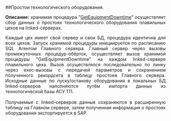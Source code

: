 ##Простои технологического оборудования.
<p align="justify"><b>Описание:</b> хранимая процедура "<a href="https://github.com/M-Panteleev/Portfolio-2015/blob/master/EquipmentDowntime/SQL/GetEquipmentDowntime.sql" target="_blank" title= "Открыть в новой вкладке">GetEquipmentDowntime</a>" осуществляет сбор данных о простоях технологического оборудования плавильных цехов на linked-серверах.</p>

<p align="justify">Каждый цех имеет свой сервер и свои БД, процедура идентична для всех цехов. Запуск хранимой процедуры инициируется по расписанию SQL Агентом Главного сервера. Главный сервер через вызовы промежуточных процедур-обёрток, осуществляет вызов хранимой процедуры "GetEquipmentDowntime" на каждом linked-сервере плавильного цеха. Вызов осуществлялся последовательно по линку через exec-вызовы с передачей параметров и сохранением полученного рекордсета в таблицу простоев Главного сервера. Исходные данные по пуску/останову оборудования в локальных БД linked-серверов наполняются путём импорта данных из технологической базы АСУ ТП.<br>
<br>
Получаемые с linked-серверов данные сохраняются в расширенную таблицу на Главном сервере, затем полученная информация о простоях оборудования  экспортируется в SAP.</p>
